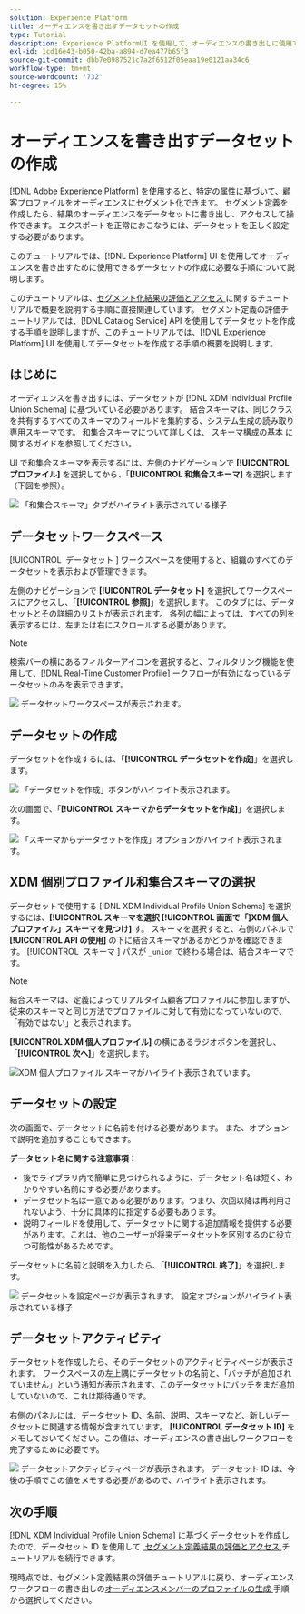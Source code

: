 ```yaml
---
solution: Experience Platform
title: オーディエンスを書き出すデータセットの作成
type: Tutorial
description: Experience PlatformUI を使用して、オーディエンスの書き出しに使用できるデータセットを作成する方法を説明します。
exl-id: 1cd16e43-b050-42ba-a894-d7ea477b65f3
source-git-commit: dbb7e0987521c7a2f6512f05eaa19e0121aa34c6
workflow-type: tm+mt
source-wordcount: '732'
ht-degree: 15%

---
```


# オーディエンスを書き出すデータセットの作成

[!DNL Adobe Experience Platform] を使用すると、特定の属性に基づいて、顧客プロファイルをオーディエンスにセグメント化できます。 セグメント定義を作成したら、結果のオーディエンスをデータセットに書き出し、アクセスして操作できます。 エクスポートを正常におこなうには、データセットを正しく設定する必要があります。

このチュートリアルでは、[!DNL Experience Platform] UI を使用してオーディエンスを書き出すために使用できるデータセットの作成に必要な手順について説明します。

このチュートリアルは、[&#x200B; セグメント化結果の評価とアクセス &#x200B;](./evaluate-a-segment.md) に関するチュートリアルで概要を説明する手順に直接関連しています。 セグメント定義の評価チュートリアルでは、[!DNL Catalog Service] API を使用してデータセットを作成する手順を説明しますが、このチュートリアルでは、[!DNL Experience Platform] UI を使用してデータセットを作成する手順の概要を説明します。

## はじめに

オーディエンスを書き出すには、データセットが [!DNL XDM Individual Profile Union Schema] に基づいている必要があります。 結合スキーマは、同じクラスを共有するすべてのスキーマのフィールドを集約する、システム生成の読み取り専用スキーマです。 和集合スキーマについて詳しくは、[&#x200B; スキーマ構成の基本 &#x200B;](../../xdm/schema/composition.md#union) に関するガイドを参照してください。

UI で和集合スキーマを表示するには、左側のナビゲーションで **[!UICONTROL プロファイル]** を選択してから、「**[!UICONTROL 和集合スキーマ]** を選択します（下図を参照）。

![&#x200B; 「和集合スキーマ」タブがハイライト表示されている様子 &#x200B;](../images/tutorials/segment-export-dataset/union.png)

## データセットワークスペース

[!UICONTROL &#x200B; データセット &#x200B;] ワークスペースを使用すると、組織のすべてのデータセットを表示および管理できます。

左側のナビゲーションで **[!UICONTROL データセット]** を選択してワークスペースにアクセスし、「**[!UICONTROL 参照]**」を選択します。 このタブには、データセットとその詳細のリストが表示されます。 各列の幅によっては、すべての列を表示するには、左または右にスクロールする必要があります。

>[!NOTE]
>
>検索バーの横にあるフィルターアイコンを選択すると、フィルタリング機能を使用して、[!DNL Real-Time Customer Profile] ークフローが有効になっているデータセットのみを表示できます。

![&#x200B; データセットワークスペースが表示されます。](../images/tutorials/segment-export-dataset/browse.png)

## データセットの作成

データセットを作成するには、「**[!UICONTROL データセットを作成]**」を選択します。

![&#x200B; 「データセットを作成」ボタンがハイライト表示されます。](../images/tutorials/segment-export-dataset/create-dataset.png)

次の画面で、「**[!UICONTROL スキーマからデータセットを作成]**」を選択します。

![&#x200B; 「スキーマからデータセットを作成」オプションがハイライト表示されます。](../images/tutorials/segment-export-dataset/create-from-schema.png)

## XDM 個別プロファイル和集合スキーマの選択

データセットで使用する [!DNL XDM Individual Profile Union Schema] を選択するには、**[!UICONTROL スキーマを選択 [!UICONTROL &#x200B; 画面で「]XDM 個人プロファイル」スキーマを見つけ]** す。 スキーマを選択すると、右側のパネルで **[!UICONTROL API の使用]** の下に結合スキーマがあるかどうかを確認できます。 [!UICONTROL &#x200B; スキーマ &#x200B;] パスが `_union` で終わる場合は、結合スキーマです。

>[!NOTE]
>
>結合スキーマは、定義によってリアルタイム顧客プロファイルに参加しますが、従来のスキーマと同じ方法でプロファイルに対して有効になっていないので、「有効ではない」と表示されます。

**[!UICONTROL XDM 個人プロファイル]** の横にあるラジオボタンを選択し、「**[!UICONTROL 次へ]**」を選択します。

![XDM 個人プロファイル スキーマがハイライト表示されています。](../images/tutorials/segment-export-dataset/select-schema.png)

## データセットの設定

次の画面で、データセットに名前を付ける必要があります。 また、オプションで説明を追加することもできます。

**データセット名に関する注意事項：**

* 後でライブラリ内で簡単に見つけられるように、データセット名は短く、わかりやすい名前にする必要があります。
* データセット名は一意である必要があります。つまり、次回以降は再利用されないよう、十分に具体的に指定する必要もあります。
* 説明フィールドを使用して、データセットに関する追加情報を提供する必要があります。これは、他のユーザーが将来データセットを区別するのに役立つ可能性があるためです。

データセットに名前と説明を入力したら、「**[!UICONTROL 終了]**」を選択します。

![&#x200B; データセットを設定ページが表示されます。 設定オプションがハイライト表示されている様子 &#x200B;](../images/tutorials/segment-export-dataset/configure-dataset.png)

## データセットアクティビティ

データセットを作成したら、そのデータセットのアクティビティページが表示されます。 ワークスペースの左上隅にデータセットの名前と、「バッチが追加されていません」という通知が表示されます。このデータセットにバッチをまだ追加していないので、これは期待通りです。

右側のパネルには、データセット ID、名前、説明、スキーマなど、新しいデータセットに関連する情報が含まれています。 **[!UICONTROL データセット ID]** をメモしておいてください。この値は、オーディエンスの書き出しワークフローを完了するために必要です。

![&#x200B; データセットアクティビティページが表示されます。 データセット ID は、今後の手順でこの値をメモする必要があるので、ハイライト表示されます。](../images/tutorials/segment-export-dataset/activity.png)

## 次の手順

[!DNL XDM Individual Profile Union Schema] に基づくデータセットを作成したので、データセット ID を使用して [&#x200B; セグメント定義結果の評価とアクセス &#x200B;](./evaluate-a-segment.md) チュートリアルを続行できます。

現時点では、セグメント定義結果の評価チュートリアルに戻り、オーディエンスワークフローの書き出しの [&#x200B; オーディエンスメンバーのプロファイルの生成 &#x200B;](./evaluate-a-segment.md#generate-profiles) 手順から選択してください。
